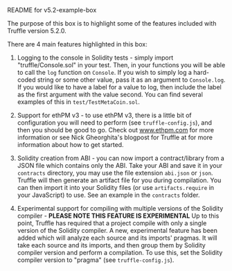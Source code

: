 README for v5.2-example-box

The purpose of this box is to highlight some of the features included with Truffle version 5.2.0.

There are 4 main features highlighted in this box:

1. Logging to the console in Solidity tests - simply import "truffle/Console.sol" in your test. Then, in your functions you will be able to call the `log` function on `Console`. If you wish to simply log a hard-coded string or some other value, pass it as an argument to `Console.log`. If you would like to have a label for a value to log, then include the label as the first argument with the value second. You can find several examples of this in `test/TestMetaCoin.sol`.

2. Support for ethPM v3 - to use ethPM v3, there is a little bit of configuration you will need to perform (see `truffle-config.js`), and then you should be good to go. Check out www.ethpm.com for more information or see Nick Gheorghita's blogpost for Truffle at <insertURLHere> for more information about how to get started.

3. Solidity creation from ABI - you can now import a contract/library from a JSON file which contains only the ABI. Take your ABI and save it in your `contracts` directory, you may use the file extension `abi.json` or `json`. Truffle will then generate an artifact file for you during compilation. You can then import it into your Solidity files (or use `artifacts.require` in your JavaScript) to use. See an example in the `contracts` folder.

4. Experimental support for compiling with multiple versions of the Solidity compiler - **PLEASE NOTE THIS FEATURE IS EXPERIMENTAL** Up to this point, Truffle has required that a project compile with only a single version of the Solidity compiler. A new, experimental feature has been added which will analyze each source and its imports' pragmas. It will take each source and its imports, and then group them by Solidity compiler version and perform a compilation. To use this, set the Solidity compiler version to "pragma" (see `truffle-config.js`).
